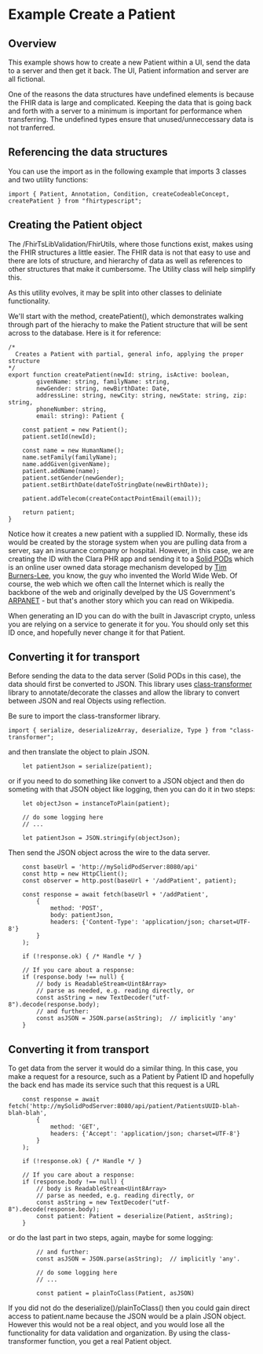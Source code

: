 # Example Create a Patient

## Overview

This example shows how to create a new Patient within a UI, send the data to a server and then get it back.  The UI, Patient information and server are all fictional.

One of the reasons the data structures have undefined elements is because the FHIR data is large and complicated.  Keeping the data that is going
back and forth with a server to a minimum is important for performance when transferring. The undefined types ensure that unused/unneccessary data is
not tranferred.


## Referencing the data structures

You can use the import as in the following example that imports 3 classes and two utility functions:

```
import { Patient, Annotation, Condition, createCodeableConcept, createPatient } from "fhirtypescript";
```


## Creating the Patient object

The /FhirTsLibValidation/FhirUtils, where those functions exist, makes using the FHIR structures a little easier. The FHIR data is not that easy to use and there are lots of structure, and hierarchy of data as well as references to other structures that make it cumbersome.  The Utility class will help simplify this.

As this utility evolves, it may be split into other classes to deliniate functionality.

We'll start with the method, createPatient(), which demonstrates walking through part of the hierachy to make the Patient structure that will be sent
across to the database.  Here is it for reference:

```
/*
  Creates a Patient with partial, general info, applying the proper structure 
*/
export function createPatient(newId: string, isActive: boolean,
        givenName: string, familyName: string,
        newGender: string, newBirthDate: Date,
        addressLine: string, newCity: string, newState: string, zip: string,
        phoneNumber: string,
        email: string): Patient {

    const patient = new Patient();
    patient.setId(newId);

    const name = new HumanName();
    name.setFamily(familyName);
    name.addGiven(givenName);
    patient.addName(name);
    patient.setGender(newGender);
    patient.setBirthDate(dateToStringDate(newBirthDate));

    patient.addTelecom(createContactPointEmail(email));
    
    return patient;
}
```

Notice how it creates a new patient with a supplied ID. Normally, these ids would be created by the storage system when you are pulling data from 
a server, say an insurance company or hospital.  However, in this case, we are creating the ID with the Clara PHR app and sending it to a [Solid PODs](https://solidproject.org/) which is an online user owned data storage mechanism developed by [Tim Burners-Lee](https://en.wikipedia.org/wiki/Tim_Berners-Lee), you know, the guy who invented
the World Wide Web.  Of course, the web which we often call the Internet which is really the backbone of the web and originally develped by the US Government's [ARPANET](https://en.wikipedia.org/wiki/ARPANET) - but that's another story which you can read on Wikipedia.

When generating an ID you can do with the built in Javascript crypto, unless you are relying on a service to generate it for you.  You should only set this ID once, and hopefully never change it for that Patient.

## Converting it for transport

Before sending the data to the data server (Solid PODs in this case), the data should first be converted to JSON. This library uses
[class-transformer](https://github.com/typestack/class-transformer) library to annotate/decorate the classes and allow the library to 
convert between JSON and real Objects using reflection.

Be sure to import the class-transformer library.

```
import { serialize, deserializeArray, deserialize, Type } from "class-transformer";
```

and then translate the object to plain JSON.

```
    let patientJson = serialize(patient);
```

or if you need to do something like convert to a JSON object and then do someting with that JSON object like logging, then
you can do it in two steps:

```
    let objectJson = instanceToPlain(patient);

    // do some logging here
    // ...

    let patientJson = JSON.stringify(objectJson);
```

Then send the JSON object across the wire to the data server.

```
    const baseUrl = 'http://mySolidPodServer:8080/api'
    const http = new HttpClient();
    const observer = http.post(baseUrl + '/addPatient', patient);

    const response = await fetch(baseUrl + '/addPatient', 
        {
            method: 'POST',
            body: patientJson,
            headers: {'Content-Type': 'application/json; charset=UTF-8'} 
        }
    );

    if (!response.ok) { /* Handle */ }

    // If you care about a response:
    if (response.body !== null) {
        // body is ReadableStream<Uint8Array>
        // parse as needed, e.g. reading directly, or
        const asString = new TextDecoder("utf-8").decode(response.body);
        // and further:
        const asJSON = JSON.parse(asString);  // implicitly 'any'
    }
```

## Converting it from transport

To get data from the server it would do a similar thing. In this case, you make a request for a resource, such as a Patient by
Patient ID and hopefully the back end has made its service such that this request is a URL

```
    const response = await fetch('http://mySolidPodServer:8080/api/patient/PatientsUUID-blah-blah-blah', 
        {
            method: 'GET',
            headers: {'Accept': 'application/json; charset=UTF-8'} 
        }
    );

    if (!response.ok) { /* Handle */ }

    // If you care about a response:
    if (response.body !== null) {
        // body is ReadableStream<Uint8Array>
        // parse as needed, e.g. reading directly, or
        const asString = new TextDecoder("utf-8").decode(response.body);
        const patient: Patient = deserialize(Patient, asString);
    }
```
or do the last part in two steps, again, maybe for some logging:

```
        // and further:
        const asJSON = JSON.parse(asString);  // implicitly 'any'.

        // do some logging here
        // ...

        const patient = plainToClass(Patient, asJSON)

```

If you did not do the deserialize()/plainToClass() then you could gain direct access to patient.name because the JSON would
be a plain JSON object.  However this would not be a real object, and you would lose all
the functionality for data validation and organization.  By using the class-transformer function, you get a real Patient
object.

